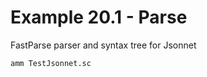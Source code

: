 # Example 20.1 - Parse
FastParse parser and syntax tree for Jsonnet

```bash
amm TestJsonnet.sc
```
